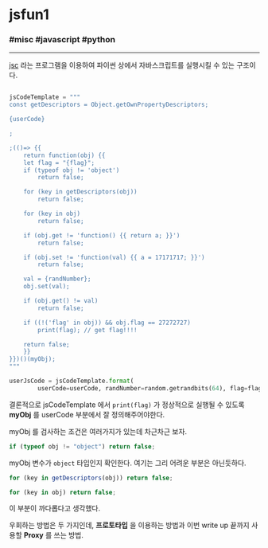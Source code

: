# jsfun1

### #misc #javascript #python

---

[jsc](https://trac.webkit.org/wiki/JSC) 라는 프로그램을 이용하여 파이썬 상에서 자바스크립트를 실행시킬 수 있는 구조이다.

```python

jsCodeTemplate = """
const getDescriptors = Object.getOwnPropertyDescriptors;

{userCode}

;

;(()=> {{
    return function(obj) {{
    let flag = "{flag}";
    if (typeof obj != 'object')
        return false;

    for (key in getDescriptors(obj))
        return false;

    for (key in obj)
        return false;

    if (obj.get != 'function() {{ return a; }}')
        return false;

    if (obj.set != 'function(val) {{ a = 17171717; }}')
        return false;

    val = {randNumber};
    obj.set(val);

    if (obj.get() != val)
        return false;

    if ((!('flag' in obj)) && obj.flag == 27272727)
        print(flag); // get flag!!!!

    return false;
    }}
}})()(myObj);
"""

userJsCode = jsCodeTemplate.format(
        userCode=userCode, randNumber=random.getrandbits(64), flag=flag)
```

결론적으로 jsCodeTemplate 에서 `print(flag)` 가 정상적으로 실행될 수 있도록 **myObj** 를 userCode 부분에서 잘 정의해주어야한다.

myObj 를 검사하는 조건은 여러가지가 있는데 차근차근 보자.

```javascript
if (typeof obj != "object") return false;
```

myObj 변수가 `object` 타입인지 확인한다. 여기는 그리 어려운 부분은 아닌듯하다.

```javascript
for (key in getDescriptors(obj)) return false;

for (key in obj) return false;
```

이 부분이 까다롭다고 생각했다.

우회하는 방법은 두 가지인데, **프로토타입** 을 이용하는 방법과 이번 write up 끝까지 사용할 **Proxy** 를 쓰는 방법.
